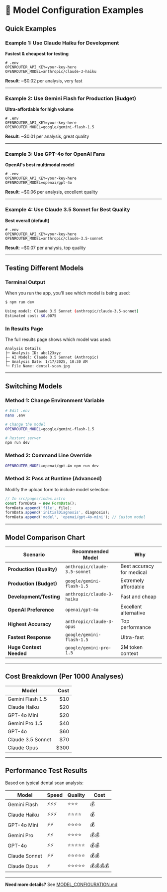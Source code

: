 # 🎯 Model Configuration Examples

## Quick Examples

### Example 1: Use Claude Haiku for Development
**Fastest & cheapest for testing**

```env
# .env
OPENROUTER_API_KEY=your-key-here
OPENROUTER_MODEL=anthropic/claude-3-haiku
```

**Result**: ~$0.02 per analysis, very fast

---

### Example 2: Use Gemini Flash for Production (Budget)
**Ultra-affordable for high volume**

```env
# .env
OPENROUTER_API_KEY=your-key-here
OPENROUTER_MODEL=google/gemini-flash-1.5
```

**Result**: ~$0.01 per analysis, great quality

---

### Example 3: Use GPT-4o for OpenAI Fans
**OpenAI's best multimodal model**

```env
# .env
OPENROUTER_API_KEY=your-key-here
OPENROUTER_MODEL=openai/gpt-4o
```

**Result**: ~$0.06 per analysis, excellent quality

---

### Example 4: Use Claude 3.5 Sonnet for Best Quality
**Best overall (default)**

```env
# .env
OPENROUTER_API_KEY=your-key-here
OPENROUTER_MODEL=anthropic/claude-3.5-sonnet
```

**Result**: ~$0.07 per analysis, top quality

---

## Testing Different Models

### Terminal Output

When you run the app, you'll see which model is being used:

```bash
$ npm run dev

Using model: Claude 3.5 Sonnet (anthropic/claude-3.5-sonnet)
Estimated cost: $0.0075
```

### In Results Page

The full results page shows which model was used:

```
Analysis Details
├─ Analysis ID: abc123xyz
├─ AI Model: Claude 3.5 Sonnet (Anthropic)
├─ Analysis Date: 1/17/2025, 10:30 AM
└─ File Name: dental-scan.jpg
```

---

## Switching Models

### Method 1: Change Environment Variable

```bash
# Edit .env
nano .env

# Change the model
OPENROUTER_MODEL=google/gemini-flash-1.5

# Restart server
npm run dev
```

### Method 2: Command Line Override

```bash
OPENROUTER_MODEL=openai/gpt-4o npm run dev
```

### Method 3: Pass at Runtime (Advanced)

Modify the upload form to include model selection:

```javascript
// In src/pages/index.astro
const formData = new FormData();
formData.append('file', file);
formData.append('initialDiagnosis', diagnosis);
formData.append('model', 'openai/gpt-4o-mini'); // Custom model
```

---

## Model Comparison Chart

| Scenario | Recommended Model | Why |
|----------|------------------|-----|
| **Production (Quality)** | `anthropic/claude-3.5-sonnet` | Best accuracy for medical |
| **Production (Budget)** | `google/gemini-flash-1.5` | Extremely affordable |
| **Development/Testing** | `anthropic/claude-3-haiku` | Fast and cheap |
| **OpenAI Preference** | `openai/gpt-4o` | Excellent alternative |
| **Highest Accuracy** | `anthropic/claude-3-opus` | Top performance |
| **Fastest Response** | `google/gemini-flash-1.5` | Ultra-fast |
| **Huge Context Needed** | `google/gemini-pro-1.5` | 2M token context |

---

## Cost Breakdown (Per 1000 Analyses)

| Model | Cost |
|-------|-----:|
| Gemini Flash 1.5 | $10 |
| Claude Haiku | $20 |
| GPT-4o Mini | $20 |
| Gemini Pro 1.5 | $40 |
| GPT-4o | $60 |
| Claude 3.5 Sonnet | $70 |
| Claude Opus | $300 |

---

## Performance Test Results

Based on typical dental scan analysis:

| Model | Speed | Quality | Cost |
|-------|-------|---------|------|
| Gemini Flash | ⚡⚡⚡ | ⭐⭐⭐ | 💰 |
| Claude Haiku | ⚡⚡⚡ | ⭐⭐⭐⭐ | 💰 |
| GPT-4o Mini | ⚡⚡ | ⭐⭐⭐⭐ | 💰 |
| Gemini Pro | ⚡⚡ | ⭐⭐⭐⭐ | 💰💰 |
| GPT-4o | ⚡⚡ | ⭐⭐⭐⭐⭐ | 💰💰 |
| Claude Sonnet | ⚡⚡ | ⭐⭐⭐⭐⭐ | 💰💰 |
| Claude Opus | ⚡ | ⭐⭐⭐⭐⭐ | 💰💰💰💰 |

---

**Need more details?** See [MODEL_CONFIGURATION.md](./MODEL_CONFIGURATION.md)
